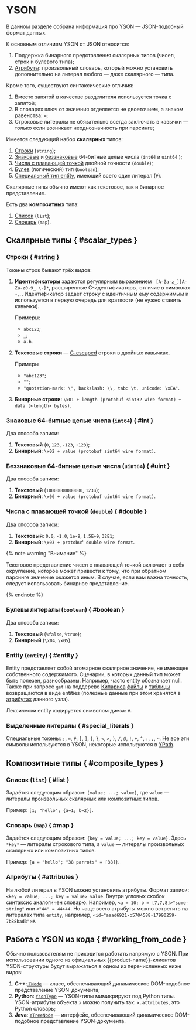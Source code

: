 # YSON

В данном разделе собрана информация про YSON — JSON-подобный формат данных.

К основным отличиям YSON от JSON относится:

1. Поддержка бинарного представления скалярных типов (чисел, строк и булевого типа);
2. [Атрибуты](#attributes): произвольный словарь, который можно установить дополнительно на литерал любого — даже скалярного — типа.

Кроме того, существуют синтаксические отличия:

1. Вместо запятой в качестве разделителя используется точка с запятой;
2. В словарях ключ от значения отделяется не двоеточием, а знаком равенства: `=`;
3. Строковые литералы не обязательно всегда заключать в кавычки — только если возникает неоднозначность при парсинге;

Имеется следующий набор **скалярных** типов:

1. [Строки](#string) (`string`);
2. [Знаковые](#int) и [беззнаковые](#uint) 64-битные целые числа (`int64` и `uint64` );
3. [Числа с плавающей точкой](#double) двойной точности (`double`);
4. [Булев](#boolean) (логический) тип (`boolean`);
5. [Специальный тип entity](#entity), имеющий всего один литерал (`#`).

Скалярные типы обычно имеют как текстовое, так и бинарное представление.

Есть два **композитных** типа:

1. [Список](#list) (`list`);
2. [Словарь](#map) (`map`).

## Скалярные типы { #scalar_types }

### Строки { #string }

Токены строк бывают трёх видов:

1. **Идентификаторы** задаются регулярным выражением ` [A-Za-z_][A-Za-z0-9_.\-]*`, расширенные C-идентификаторы, отличие в символах `-`,`.`. Идентификатор задает строку с идентичным ему содержимым и используется в первую очередь для краткости (не нужно ставить кавычки).

   Примеры:

   - `abc123`;
   - `_`;
   - `a-b`.

2. **Текстовые строки** — [C-escaped](https://en.wikipedia.org/wiki/Escape_sequences_in_C) строки в двойных кавычках.

   Примеры

   -  `"abc123"`;
   -  `""`;
   - `"quotation-mark: \", backslash: \\, tab: \t, unicode: \xEA"`.

3. **Бинарные строки**: `\x01 + length (protobuf sint32 wire format) + data (<length> bytes)`.

### Знаковые 64-битные целые числа (`int64`) { #int }

Два способа записи:

1. **Текстовый** (`0`, `123`, `-123`, `+123`);
2. **Бинарный**: `\x02 + value (protobuf sint64 wire format)`.

### Беззнаковые 64-битные целые числа (`uint64`) { #uint }

Два способа записи:

1. **Текстовый** (`10000000000000`, `123u`);
2. **Бинарный**: `\x06 + value (protobuf uint64 wire format)`.

### Числа с плавающей точкой (`double`) { #double }

Два способа записи:

1. **Текстовый**: `0.0`, `-1.0`, `1e-9`, `1.5E+9`, `32E1`;
2. **Бинарный**: `\x03 + protobuf double wire format`.

{% note warning "Внимание" %}

Текстовое представление чисел с плавающей точкой включает в себя округление, которое может привести к тому, что при обратном парсинге значение окажется иным. В случае, если вам важна точность, следует использовать бинарное представление.

{% endnote %}

### Булевы литералы (`boolean`) { #boolean }

Два способа записи:

1. **Текстовый** (`%false`, `%true`);
2. **Бинарный** (`\x04`, `\x05`).

### Entity (`entity`) { #entity }

Entity представляет собой атомарное скалярное значение, не имеющее собственного содержимого. Сценарии, в которых данный тип может быть полезен, разнообразны. Например, часто entity обозначает null. Также при запросе `get` на поддерево [Кипариса](../../../user-guide/storage/cypress.md) [файлы](../../../user-guide/storage/objects.md#files) и [таблицы](../../../user-guide/storage/objects.md#tables) возвращаются в виде entities (полезные данные при этом хранятся в [атрибутах](#attributes) данного узла).

Лексически entity кодируется символом диеза: `#`.

### Выделенные литералы { #special_literals }

Специальные токены:
`;`, `=`, `#`, `[`, `]`, `{`, `}`, `<`, `>`, `)`, `/`, `@`, `!`, `+`, `^`, `:`, `,`, `~`.
Не все эти символы используются в YSON, некоторые используются в [YPath](../../../user-guide/storage/ypath.md).

## Композитные типы { #composite_types }

### Список (`list`) { #list }

Задаётся следующим образом: `[value; ...; value]`, где `value` — литералы произвольных скалярных или композитных типов.

Пример: `[1; "hello"; {a=1; b=2}]`.

### Словарь (`map`) { #map }

Задаётся следующим образом: `{key = value; ...; key = value}`. Здесь `*key*` — литералы строкового типа, а `value` — литералы произвольных скалярных или композитных типов.

Пример: `{a = "hello"; "38 parrots" = [38]}`.

### Атрибуты { #attributes }

На любой литерал в YSON можно установить атрибуты. Формат записи: `<key = value; ...; key = value> value`. Внутри угловых скобок синтаксис аналогичен словарю. Например, `<a = 10; b = [7,7,8]>"some-string"` или `<"44" = 44>44`. Но чаще всего атрибуты можно встретить на литералах типа `entity`, например, `<id="aaad6921-b5704588-17990259-7b88bad3">#`.

## Работа с YSON из кода { #working_from_code }

Обычно пользователям не приходится работать напрямую с YSON. При использовании одного из официальных {{product-name}}-клиентов YSON-структуры будут выражаться в одном из перечисленных ниже видов:

1. **C++**:[ `TNode`](https://github.com/ytsaurus/ytsaurus/blob/main/library/cpp/yson/node/node.h) — класс, обеспечивающий динамическое DOM-подобное представление YSON-документа;
2. **Python**: [`YsonType`](https://github.com/ytsaurus/ytsaurus/blob/main/yt/python/yt/yson/yson_types.py) — YSON-типы мимикрируют под Python типы. YSON-атрибуты объекта `x` можно получить так: `x.attributes`, это Python словарь;
3. **Java**: [`YTreeNode`](https://github.com/ytsaurus/ytsaurus/blob/main/yt/java/yson-tree/src/main/java/tech/ytsaurus/ysontree/YTreeNode.java) — интерфейс, обеспечивающий динамическое DOM-подобное представление YSON-документа.

